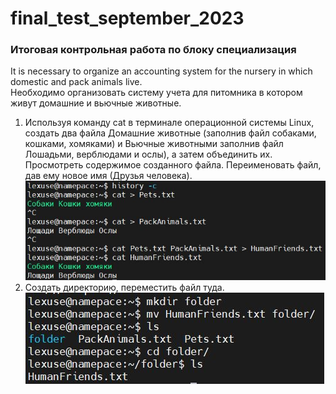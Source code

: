 # final_test_september_2023
### Итоговая контрольная работа по блоку специализация
It is necessary to organize an accounting system for the nursery in which domestic and pack animals live.  
Необходимо организовать систему учета для питомника в котором живут домашние и вьючные животные.

1. Используя команду cat в терминале операционной системы Linux, создать
   два файла Домашние животные (заполнив файл собаками, кошками,
   хомяками) и Вьючные животными заполнив файл Лошадьми, верблюдами и
   ослы), а затем объединить их. Просмотреть содержимое созданного файла.
   Переименовать файл, дав ему новое имя (Друзья человека).
![task_1.JPG](Screenshot%2Ftask_1.JPG)
2. Создать директорию, переместить файл туда.
![task_2.JPG](Screenshot%2Ftask_2.JPG)
